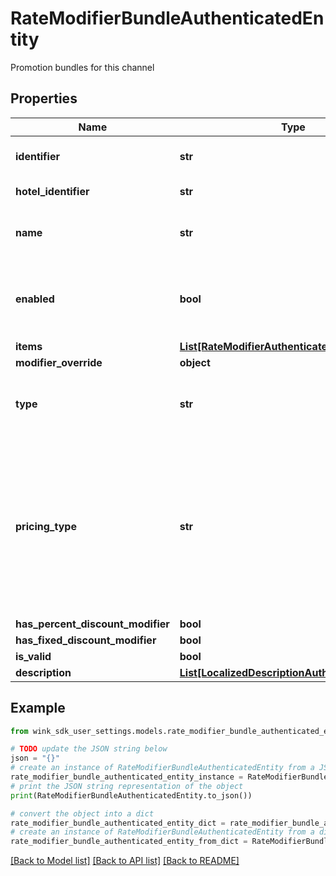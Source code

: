 # RateModifierBundleAuthenticatedEntity

Promotion bundles for this channel

## Properties

Name | Type | Description | Notes
------------ | ------------- | ------------- | -------------
**identifier** | **str** | Unique record identifier | 
**hotel_identifier** | **str** | Hotel identifier. | 
**name** | **str** | Internal name of promotion ancillary. | 
**enabled** | **bool** | Whether this promotion ancillary is enabled or not. | [default to True]
**items** | [**List[RateModifierAuthenticatedEntity]**](RateModifierAuthenticatedEntity.md) |  | 
**modifier_override** | **object** |  | [optional] 
**type** | **str** | Required if manual override modifier is not null | [optional] 
**pricing_type** | **str** | Determines whether this discount should be applied per night, per stay or per person - per night; Required if amount override is not null | [optional] 
**has_percent_discount_modifier** | **bool** |  | [optional] 
**has_fixed_discount_modifier** | **bool** |  | [optional] 
**is_valid** | **bool** |  | [optional] 
**description** | [**List[LocalizedDescriptionAuthenticatedEntity]**](LocalizedDescriptionAuthenticatedEntity.md) |  | [optional] 

## Example

```python
from wink_sdk_user_settings.models.rate_modifier_bundle_authenticated_entity import RateModifierBundleAuthenticatedEntity

# TODO update the JSON string below
json = "{}"
# create an instance of RateModifierBundleAuthenticatedEntity from a JSON string
rate_modifier_bundle_authenticated_entity_instance = RateModifierBundleAuthenticatedEntity.from_json(json)
# print the JSON string representation of the object
print(RateModifierBundleAuthenticatedEntity.to_json())

# convert the object into a dict
rate_modifier_bundle_authenticated_entity_dict = rate_modifier_bundle_authenticated_entity_instance.to_dict()
# create an instance of RateModifierBundleAuthenticatedEntity from a dict
rate_modifier_bundle_authenticated_entity_from_dict = RateModifierBundleAuthenticatedEntity.from_dict(rate_modifier_bundle_authenticated_entity_dict)
```
[[Back to Model list]](../README.md#documentation-for-models) [[Back to API list]](../README.md#documentation-for-api-endpoints) [[Back to README]](../README.md)


